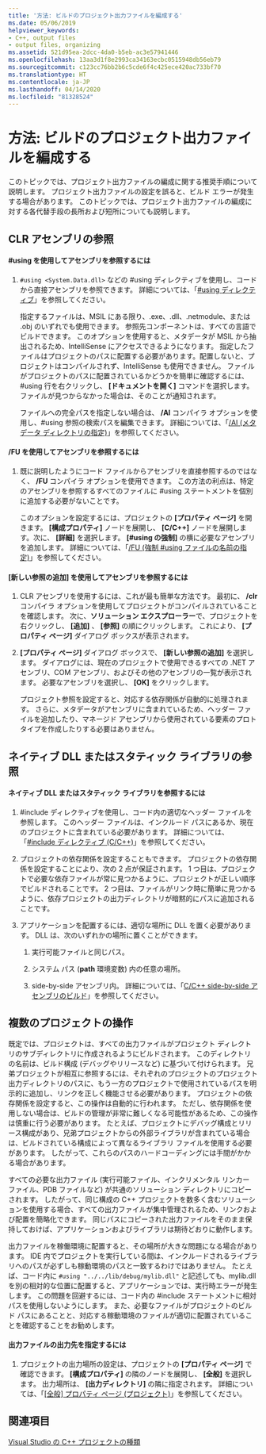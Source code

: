 ```yaml
---
title: '方法: ビルドのプロジェクト出力ファイルを編成する'
ms.date: 05/06/2019
helpviewer_keywords:
- C++, output files
- output files, organizing
ms.assetid: 521d95ea-2dcc-4da0-b5eb-ac3e57941446
ms.openlocfilehash: 13aa3d1f8e2993ca34163ecbc0515948db56eb79
ms.sourcegitcommit: c123cc76bb2b6c5cde6f4c425ece420ac733bf70
ms.translationtype: HT
ms.contentlocale: ja-JP
ms.lasthandoff: 04/14/2020
ms.locfileid: "81328524"
---
```

# <a name="how-to-organize-project-output-files-for-builds"></a>方法: ビルドのプロジェクト出力ファイルを編成する

このトピックでは、プロジェクト出力ファイルの編成に関する推奨手順について説明します。 プロジェクト出力ファイルの設定を誤ると、ビルド エラーが発生する場合があります。 このトピックでは、プロジェクト出力ファイルの編成に対する各代替手段の長所および短所についても説明します。

## <a name="referencing-clr-assemblies"></a>CLR アセンブリの参照

#### <a name="to-reference-assemblies-with-using"></a>#using を使用してアセンブリを参照するには

1. `#using <System.Data.dll>` などの #using ディレクティブを使用し、コードから直接アセンブリを参照できます。 詳細については、「[#using ディレクティブ](../preprocessor/hash-using-directive-cpp.md)」を参照してください。

   指定するファイルは、MSIL にある限り、.exe、.dll、.netmodule、または .obj のいずれでも使用できます。 参照先コンポーネントは、すべての言語でビルドできます。 このオプションを使用すると、メタデータが MSIL から抽出されるため、IntelliSense にアクセスできるようになります。 指定したファイルはプロジェクトのパスに配置する必要があります。配置しないと、プロジェクトはコンパイルされず、IntelliSense も使用できません。 ファイルがプロジェクトのパスに配置されているかどうかを簡単に確認するには、#using 行を右クリックし、 **[ドキュメントを開く]** コマンドを選択します。 ファイルが見つからなかった場合は、そのことが通知されます。

   ファイルへの完全パスを指定しない場合は、 **/AI** コンパイラ オプションを使用し、#using 参照の検索パスを編集できます。 詳細については、「[/AI (メタデータ ディレクトリの指定)](reference/ai-specify-metadata-directories.md)」を参照してください。

#### <a name="to-reference-assemblies-with-fu"></a>/FU を使用してアセンブリを参照するには

1. 既に説明したようにコード ファイルからアセンブリを直接参照するのではなく、 **/FU** コンパイラ オプションを使用できます。 この方法の利点は、特定のアセンブリを参照するすべてのファイルに #using ステートメントを個別に追加する必要がないことです。

   このオプションを設定するには、プロジェクトの **[プロパティ ページ]** を開きます。 **[構成プロパティ]** ノードを展開し、 **[C/C++]** ノードを展開します。次に、 **[詳細]** を選択します。 **[#using の強制]** の横に必要なアセンブリを追加します。 詳細については、「[/FU (強制 #using ファイルの名前の指定)](reference/fu-name-forced-hash-using-file.md)」を参照してください。

#### <a name="to-reference-assemblies-with-add-new-reference"></a>[新しい参照の追加] を使用してアセンブリを参照するには

1. CLR アセンブリを使用するには、これが最も簡単な方法です。 最初に、 **/clr** コンパイラ オプションを使用してプロジェクトがコンパイルされていることを確認します。 次に、**ソリューション エクスプローラー**で、プロジェクトを右クリックし、 **[追加]** 、 **[参照]** の順にクリックします。 これにより、 **[プロパティ ページ]** ダイアログ ボックスが表示されます。

1. **[プロパティ ページ]** ダイアログ ボックスで、 **[新しい参照の追加]** を選択します。 ダイアログには、現在のプロジェクトで使用できるすべての .NET アセンブリ、COM アセンブリ、およびその他のアセンブリの一覧が表示されます。 必要なアセンブリを選択し、 **[OK]** をクリックします。

   プロジェクト参照を設定すると、対応する依存関係が自動的に処理されます。 さらに、メタデータがアセンブリに含まれているため、ヘッダー ファイルを追加したり、マネージド アセンブリから使用されている要素のプロトタイプを作成したりする必要はありません。

## <a name="referencing-native-dlls-or-static-libraries"></a>ネイティブ DLL またはスタティック ライブラリの参照

#### <a name="to-reference-native-dlls-or-static-libraries"></a>ネイティブ DLL またはスタティック ライブラリを参照するには

1. #include ディレクティブを使用し、コード内の適切なヘッダー ファイルを参照します。 このヘッダー ファイルは、インクルード パスにあるか、現在のプロジェクトに含まれている必要があります。 詳細については、「[#include ディレクティブ (C/C++)](../preprocessor/hash-include-directive-c-cpp.md)」を参照してください。

1. プロジェクトの依存関係を設定することもできます。 プロジェクトの依存関係を設定することにより、次の 2 点が保証されます。 1 つ目は、プロジェクトで必要な依存ファイルが常に見つかるように、プロジェクトが正しい順序でビルドされることです。 2 つ目は、ファイルがリンク時に簡単に見つかるように、依存プロジェクトの出力ディレクトリが暗黙的にパスに追加されることです。

1. アプリケーションを配置するには、適切な場所に DLL を置く必要があります。 DLL は、次のいずれかの場所に置くことができます。

   1. 実行可能ファイルと同じパス。

   1. システム パス (**path** 環境変数) 内の任意の場所。

   1. side-by-side アセンブリ内。 詳細については、「[C/C++ side-by-side アセンブリのビルド](building-c-cpp-side-by-side-assemblies.md)」を参照してください。

## <a name="working-with-multiple-projects"></a>複数のプロジェクトの操作

既定では、プロジェクトは、すべての出力ファイルがプロジェクト ディレクトリのサブディレクトリに作成されるようにビルドされます。 このディレクトリの名前は、ビルド構成 (デバッグやリリースなど) に基づいて付けられます。 兄弟プロジェクトが相互に参照するには、それぞれのプロジェクトのプロジェクト出力ディレクトリのパスに、もう一方のプロジェクトで使用されているパスを明示的に追加し、リンクを正しく機能させる必要があります。 プロジェクトの依存関係を設定すると、この操作は自動的に行われます。 ただし、依存関係を使用しない場合は、ビルドの管理が非常に難しくなる可能性があるため、この操作は慎重に行う必要があります。 たとえば、プロジェクトにデバッグ構成とリリース構成があり、兄弟プロジェクトからの外部ライブラリが含まれている場合は、ビルドされている構成によって異なるライブラリ ファイルを使用する必要があります。 したがって、これらのパスのハードコーディングには手間がかかる場合があります。

すべての必要な出力ファイル (実行可能ファイル、インクリメンタル リンカー ファイル、PDB ファイルなど) が共通のソリューション ディレクトリにコピーされます。 したがって、同じ構成の C++ プロジェクトを数多く含むソリューションを使用する場合、すべての出力ファイルが集中管理されるため、リンクおよび配置を簡略化できます。 同じパスにコピーされた出力ファイルをそのまま保持しておけば、アプリケーションおよびライブラリは期待どおりに動作します。

出力ファイルを稼働環境に配置すると、その場所が大きな問題になる場合があります。 IDE 内でプロジェクトを実行している間は、インクルードされるライブラリへのパスが必ずしも稼動環境のパスと一致するわけではありません。 たとえば、コード内に `#using "../../lib/debug/mylib.dll"` と記述しても、mylib.dll を別の相対的な位置に配置すると、アプリケーションでは、実行時エラーが発生します。 この問題を回避するには、コード内の #include ステートメントに相対パスを使用しないようにします。 また、必要なファイルがプロジェクトのビルド パスにあることと、対応する稼動環境のファイルが適切に配置されていることを確認することをお勧めします。

#### <a name="how-to-specify-where-output-files-go"></a>出力ファイルの出力先を指定するには

1. プロジェクトの出力場所の設定は、プロジェクトの **[プロパティ ページ]** で確認できます。 **[構成プロパティ]** の隣のノードを展開し、 **[全般]** を選択します。 出力場所は、 **[出力ディレクトリ]** の隣に指定されます。 詳細については、「[[全般] プロパティ ページ (プロジェクト)](reference/general-property-page-project.md)」を参照してください。

## <a name="see-also"></a>関連項目

[Visual Studio の C++ プロジェクトの種類](reference/visual-cpp-project-types.md)
